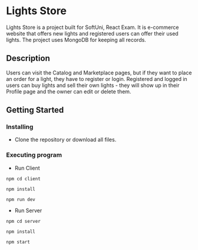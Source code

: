 # Lights Store

Lights Store is a project built for SoftUni, React Exam. It is e-commerce website that offers new lights and registered users can offer their used lights. The project uses MongoDB for keeping all records.

## Description

Users can visit the Catalog and Marketplace pages, but if they want to place an order for a light, they have to register or login. Registered and logged in users can buy lights and sell their own lights - they will show up in their Profile page and the owner can edit or delete them.

## Getting Started

### Installing

* Clone the repository or download all files.

### Executing program
* Run Client
```
npm cd client
```
```
npm install
```
```
npm run dev
```

* Run Server
```
npm cd server
```
```
npm install
```
```
npm start
```
